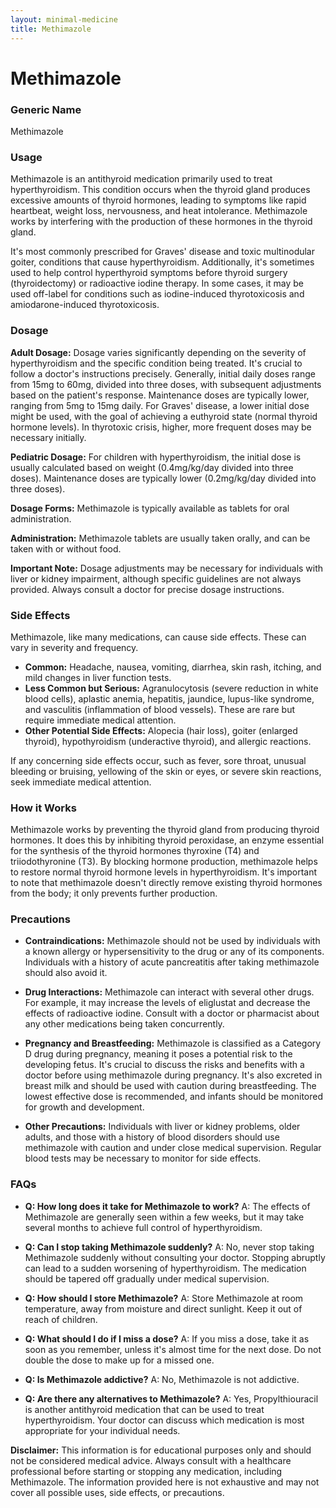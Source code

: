 ```yaml
---
layout: minimal-medicine
title: Methimazole
---
```


# Methimazole
### Generic Name
Methimazole

### Usage
Methimazole is an antithyroid medication primarily used to treat hyperthyroidism.  This condition occurs when the thyroid gland produces excessive amounts of thyroid hormones, leading to symptoms like rapid heartbeat, weight loss, nervousness, and heat intolerance.  Methimazole works by interfering with the production of these hormones in the thyroid gland.

It's most commonly prescribed for Graves' disease and toxic multinodular goiter, conditions that cause hyperthyroidism.  Additionally, it's sometimes used to help control hyperthyroid symptoms before thyroid surgery (thyroidectomy) or radioactive iodine therapy.  In some cases, it may be used off-label for conditions such as iodine-induced thyrotoxicosis and amiodarone-induced thyrotoxicosis.


### Dosage

**Adult Dosage:** Dosage varies significantly depending on the severity of hyperthyroidism and the specific condition being treated.  It's crucial to follow a doctor's instructions precisely.  Generally, initial daily doses range from 15mg to 60mg, divided into three doses, with subsequent adjustments based on the patient's response.  Maintenance doses are typically lower, ranging from 5mg to 15mg daily.  For Graves' disease, a lower initial dose might be used, with the goal of achieving a euthyroid state (normal thyroid hormone levels).  In thyrotoxic crisis, higher, more frequent doses may be necessary initially.

**Pediatric Dosage:**  For children with hyperthyroidism, the initial dose is usually calculated based on weight (0.4mg/kg/day divided into three doses). Maintenance doses are typically lower (0.2mg/kg/day divided into three doses).

**Dosage Forms:** Methimazole is typically available as tablets for oral administration.

**Administration:** Methimazole tablets are usually taken orally, and can be taken with or without food.

**Important Note:**  Dosage adjustments may be necessary for individuals with liver or kidney impairment, although specific guidelines are not always provided.  Always consult a doctor for precise dosage instructions.

### Side Effects

Methimazole, like many medications, can cause side effects.  These can vary in severity and frequency.

* **Common:** Headache, nausea, vomiting, diarrhea, skin rash, itching, and mild changes in liver function tests.
* **Less Common but Serious:**  Agranulocytosis (severe reduction in white blood cells), aplastic anemia, hepatitis, jaundice, lupus-like syndrome, and vasculitis (inflammation of blood vessels).  These are rare but require immediate medical attention.
* **Other Potential Side Effects:**  Alopecia (hair loss), goiter (enlarged thyroid), hypothyroidism (underactive thyroid), and allergic reactions.

If any concerning side effects occur, such as fever, sore throat, unusual bleeding or bruising, yellowing of the skin or eyes, or severe skin reactions, seek immediate medical attention.


### How it Works

Methimazole works by preventing the thyroid gland from producing thyroid hormones. It does this by inhibiting thyroid peroxidase, an enzyme essential for the synthesis of the thyroid hormones thyroxine (T4) and triiodothyronine (T3). By blocking hormone production, methimazole helps to restore normal thyroid hormone levels in hyperthyroidism.  It's important to note that methimazole doesn't directly remove existing thyroid hormones from the body; it only prevents further production.

### Precautions

* **Contraindications:**  Methimazole should not be used by individuals with a known allergy or hypersensitivity to the drug or any of its components. Individuals with a history of acute pancreatitis after taking methimazole should also avoid it.

* **Drug Interactions:** Methimazole can interact with several other drugs. For example, it may increase the levels of eliglustat and decrease the effects of radioactive iodine. Consult with a doctor or pharmacist about any other medications being taken concurrently.

* **Pregnancy and Breastfeeding:** Methimazole is classified as a Category D drug during pregnancy, meaning it poses a potential risk to the developing fetus.  It's crucial to discuss the risks and benefits with a doctor before using methimazole during pregnancy.  It's also excreted in breast milk and should be used with caution during breastfeeding. The lowest effective dose is recommended, and infants should be monitored for growth and development.

* **Other Precautions:**  Individuals with liver or kidney problems, older adults, and those with a history of blood disorders should use methimazole with caution and under close medical supervision.  Regular blood tests may be necessary to monitor for side effects.


### FAQs

* **Q: How long does it take for Methimazole to work?** A:  The effects of Methimazole are generally seen within a few weeks, but it may take several months to achieve full control of hyperthyroidism.

* **Q: Can I stop taking Methimazole suddenly?** A: No, never stop taking Methimazole suddenly without consulting your doctor.  Stopping abruptly can lead to a sudden worsening of hyperthyroidism.  The medication should be tapered off gradually under medical supervision.

* **Q: How should I store Methimazole?** A: Store Methimazole at room temperature, away from moisture and direct sunlight.  Keep it out of reach of children.

* **Q:  What should I do if I miss a dose?** A: If you miss a dose, take it as soon as you remember, unless it's almost time for the next dose.  Do not double the dose to make up for a missed one.

* **Q:  Is Methimazole addictive?** A:  No, Methimazole is not addictive.

* **Q: Are there any alternatives to Methimazole?** A: Yes, Propylthiouracil is another antithyroid medication that can be used to treat hyperthyroidism. Your doctor can discuss which medication is most appropriate for your individual needs.


**Disclaimer:** This information is for educational purposes only and should not be considered medical advice.  Always consult with a healthcare professional before starting or stopping any medication, including Methimazole.  The information provided here is not exhaustive and may not cover all possible uses, side effects, or precautions.
